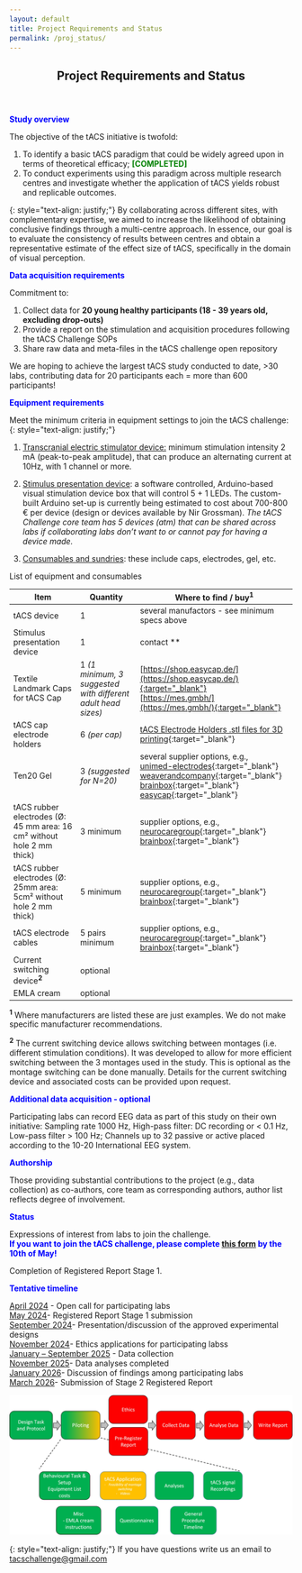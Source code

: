 ```yaml
---
layout: default
title: Project Requirements and Status
permalink: /proj_status/
---
```

<header>
<h2>Project Requirements and Status</h2>
</header>

 <span style="color:blue"><b>Study overview</b></span>

The objective of the tACS initiative is twofold: 
1. To identify a basic tACS paradigm that could be widely agreed upon in terms of theoretical efficacy; <span style="color:green"><b>[COMPLETED]</b></span>
2. To conduct experiments using this paradigm across multiple research centres and investigate whether the application of tACS yields robust and replicable outcomes. 

{: style="text-align: justify;"}
By collaborating across different sites, with complementary expertise, we aimed to increase the likelihood of obtaining conclusive findings through a multi-centre approach.
In essence, our goal is to evaluate the consistency of results between centres and obtain a representative estimate of the effect size of tACS, specifically in the domain of visual perception. 

<span style="color:blue"><b>Data acquisition requirements</b></span>

Commitment to:
1. Collect data for <b>20 young healthy participants (18 - 39 years old, excluding drop-outs)</b>
2. Provide a report on the stimulation and acquisition procedures following the tACS Challenge SOPs
3. Share raw data and meta-files in the tACS challenge open repository

We are hoping to achieve the largest tACS study conducted to date, >30 labs, contributing data for 20 participants each = more than 600 participants!


 <span style="color:blue"><b>Equipment requirements</b></span>

Meet the minimum criteria in equipment settings to join the tACS challenge:
{: style="text-align: justify;"}
1. <u>Transcranial electric stimulator device:</u> minimum stimulation intensity 2 mA (peak-to-peak amplitude), that can produce an alternating current at 10Hz, with 1 channel or more.

2. <u>Stimulus presentation device</u>: a software controlled, Arduino-based visual stimulation device box that will control 5 + 1 LEDs. The custom-built Arduino set-up is currently being estimated to cost about 700-800 € per device (design or devices available by Nir Grossman). *The tACS Challenge core team has 5 devices (atm) that can be shared across labs if collaborating labs don’t want to or cannot pay for having a device made.*


3. <u>Consumables and sundries</u>: these include caps, electrodes, gel, etc.

List of equipment and consumables

|Item   |Quantity                             |Where to find / buy<sup><b>1</b></sup>|
|-------|--------------------------------------|--------------------|
|tACS device|1| several manufactors - see minimum specs above |
|Stimulus presentation device|1| contact ** |
|Textile Landmark Caps for tACS Cap|1 <i>(1 minimum, 3 suggested with different adult head sizes)</i>| [https://shop.easycap.de/](https://shop.easycap.de/){:target="_blank"}<br> [https://mes.gmbh/](https://mes.gmbh/){:target="_blank"} |
|tACS cap electrode holders|6 <i>(per cap)</i>| [tACS Electrode Holders .stl files for 3D printing](https://github.com/tACSChallenge/resources/tree/main/tACS_Electrode_Holders){:target="_blank"}|
|Ten20 Gel|3 <i>(suggested for N=20)</i>| several supplier options, e.g.,<br> [unimed-electrodes](https://www.unimed-electrodes.co.uk/Ten20-EEG-Conductive-paste-228gm-(8oz)-tub/99){:target="_blank"}<br> [weaverandcompany](https://www.weaverandcompany.com/products/ten20/){:target="_blank"}<br> [brainbox](https://www.brainbox.shop/categories/tes-consumables/1938652000002129038){:target="_blank"}<br> [easycap](https://shop.easycap.de/){:target="_blank"}|
|tACS rubber electrodes (Ø: 45 mm area: 16 cm² without hole 2 mm thick)|3 minimum| supplier options, e.g.,<br> [neurocaregroup](https://www.neurocaregroup.com/en/technology/tdcs-and-tes-devices){:target="_blank"}<br> [brainbox](https://www.brainbox.shop/categories/tes-electrodes-sponges/1938652000002129032){:target="_blank"}|
|tACS rubber electrodes (Ø: 25mm area: 5cm² without hole 2 mm thick)|5 minimum| supplier options, e.g.,<br> [neurocaregroup](https://www.neurocaregroup.com/en/technology/tdcs-and-tes-devices){:target="_blank"}<br> [brainbox](https://www.brainbox.shop/categories/tes-electrodes-sponges/1938652000002129032){:target="_blank"}|
|tACS electrode cables |5 pairs minimum| supplier options, e.g.,<br> [neurocaregroup](https://www.neurocaregroup.com/en/technology/tdcs-and-tes-devices){:target="_blank"}<br> [brainbox](https://www.brainbox.shop/categories/tes-cables/1938652000002129036){:target="_blank"}|
|Current switching device<sup><b>2</b></sup> |optional| |
|EMLA cream |optional| |


<sup><b>1</b></sup> Where manufacturers are listed these are just examples. We do not make specific manufacturer recommendations.

<sup><b>2</b></sup> The current switching device allows switching between montages (i.e. different stimulation conditions). It was developed to allow for more efficient switching between the 3 montages used in the study. This is optional as the montage switching can be done manually. Details for the current switching device and associated costs can be provided upon request.

 <span style="color:blue"><b>Additional data acquisition - optional</b></span>

Participating labs can record EEG data as part of this study on their own initiative: Sampling rate 1000 Hz, High-pass filter: DC recording or < 0.1 Hz, Low-pass filter > 100 Hz; Channels up to 32 passive or active placed according to the 10-20 International EEG system.

 <span style="color:blue"><b>Authorship</b></span>

Those providing substantial contributions to the project (e.g., data collection) as co-authors, core team as corresponding authors, author list reflects degree of involvement. 

<span style="color:blue"><b>Status</b></span>

Expressions of interest from labs to join the challenge.<br>
<span style="color:blue"><b>If you want to join the tACS challenge, please complete [this form](https://forms.gle/3kR7yqjV5nCYwND68) by the 10th of May!</b></span>

Completion of Registered Report Stage 1.


<span style="color:blue"><b>Tentative timeline</b></span>

<u>April 2024</u> - Open call for participating labs<br>
<u>May 2024</u>- Registered Report Stage 1 submission<br>
<u>September 2024</u>- Presentation/discussion of the approved experimental designs<br>
<u>November 2024</u>- Ethics applications for participating labss<br>
<u>January – September 2025</u> - Data collection<br>
<u>November 2025</u>- Data analyses completed<br>
<u>January 2026</u>- Discussion of findings among participating labs<br>
<u>March 2026</u>- Submission of Stage 2 Registered Report

![timeline](/assets/images/timeline.jpg)


{: style="text-align: justify;"}
If you have questions write us an email to [tacschallenge@gmail.com](mailto:tacschallenge@gmail.com) 




